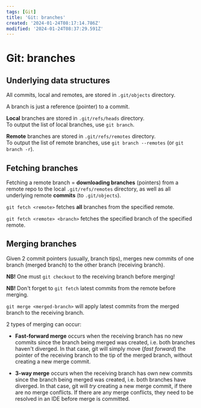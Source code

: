 ```yaml
---
tags: [Git]
title: 'Git: branches'
created: '2024-01-24T08:17:14.786Z'
modified: '2024-01-24T08:37:29.591Z'
---
```


# Git: branches


## Underlying data structures

All commits, local and remotes, are stored in `.git/objects` directory.  

A branch is just a reference (pointer) to a commit.

**Local** branches are stored in `.git/refs/heads` directory.  
To output the list of local branches, use `git branch`.

**Remote** branches are stored in `.git/refs/remotes` directory.  
To output the list of remote branches, use `git branch --remotes` (or `git branch -r`).


## Fetching branches

Fetching a remote branch = **downloading branches** (pointers) from a remote repo to the local `.git/refs/remotes` directory, as well as all underlying remote **commits** (to `.git/objects`).

`git fetch <remote>` fetches **all** branches from the specified remote.

`git fetch <remote> <branch>` fetches the specified branch of the specified remote.


## Merging branches

Given 2 commit pointers (usually, branch tips), merges new commits of one branch (merged branch) to the other branch (receiving branch).

**NB!** One must `git checkout` to the receiving branch before merging!

**NB!** Don't forget to `git fetch` latest commits from the remote before merging.

`git merge <merged-branch>` will apply latest commits from the merged branch to the receiving branch.

2 types of merging can occur:

- **Fast-forward merge** occurs when the receiving branch has no new commits since the branch being merged was created, i.e. both branches haven't diverged. In that case, git will simply move (_fast forward_) the pointer of the receiving branch to the tip of the merged branch, without creating a new merge commit.

- **3-way merge** occurs when the receiving branch has own new commits since the branch being merged was created, i.e. both branches have diverged. In that case, git will _try_ creating a new merge commit, if there are no merge conflicts. If there are any merge conflicts, they need to be resolved in an IDE before merge is committed.



